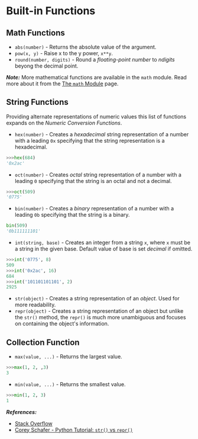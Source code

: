 # Built-in Functions

Math Functions
------
- `abs(number)` - Returns the absolute value of the argument.
- `pow(x, y)` - Raise x to the y power, `x**y`.
- `round(number, digits)` - Round a _floating-point number_ to _ndigits_ beyong the decimal point.

_**Note:**_ More mathematical functions are available in the `math` module. Read more about it from the [The `math` Module]() page.

String Functions
---------
Providing alternate representations of numeric values this list of functions expands on the _Numeric Conversion Functions_.
- `hex(number)` - Creates a _hexadecimal_ string representation of a number with a leading `0x` specifying that the string representation is a hexadecimal.

```Python
>>>hex(684)
'0x2ac'
```

- `oct(number)` - Creates _octal_ string representation of a number with a leading `0` specifying that the string is an octal and not a decimal.

```Python
>>>oct(509)
'0775'
```

- `bin(number)` - Creates a _binary_ representation of a number with a leading `0b` specifying that the string is a binary.

```Python
bin(509)
'0b111111101'
```

- `int(string, base)` - Creates an integer from a string `x`, where `x` must be a string in the given base. Default value of base is set _decimal_ if omitted.

```Python
>>>int('0775', 8)
509
>>>int('0x2ac', 16)
684
>>>int('101101101101', 2)
2925
```

- `str(object)` - Creates a string representation of an _object_. Used for more readability.
- `repr(object)` - Creates a string representation of an object but unlike the `str()` method, the `repr()` is much more unambiguous and focuses on containing the object's information.

Collection Function
---------
- `max(value, ...)` - Returns the largest value.

```Python
>>>max(1, 2, ,3)
3
```
- `min(value, ...)` - Returns the smallest value.

```Python
>>>min(1, 2, 3)
1
```

_**References:**_
- [Stack Overflow](https://stackoverflow.com/a/2626364/8604951)
- [Corey Schafer - Python Tutorial: `str()` vs `repr()`](https://www.youtube.com/watch?v=5cvM-crlDvg)